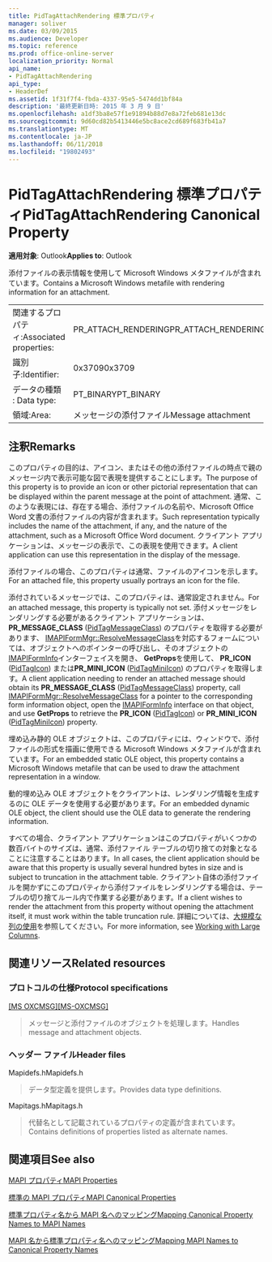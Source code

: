 ```yaml
---
title: PidTagAttachRendering 標準プロパティ
manager: soliver
ms.date: 03/09/2015
ms.audience: Developer
ms.topic: reference
ms.prod: office-online-server
localization_priority: Normal
api_name:
- PidTagAttachRendering
api_type:
- HeaderDef
ms.assetid: 1f31f7f4-fbda-4337-95e5-5474dd1bf84a
description: '最終更新日時: 2015 年 3 月 9 日'
ms.openlocfilehash: a1df3ba8e57f1e91894b88d7e8a72feb681e13dc
ms.sourcegitcommit: 9d60cd82b5413446e5bc8ace2cd689f683fb41a7
ms.translationtype: MT
ms.contentlocale: ja-JP
ms.lasthandoff: 06/11/2018
ms.locfileid: "19802493"
---
```

# <a name="pidtagattachrendering-canonical-property"></a><span data-ttu-id="d5c0a-103">PidTagAttachRendering 標準プロパティ</span><span class="sxs-lookup"><span data-stu-id="d5c0a-103">PidTagAttachRendering Canonical Property</span></span>

  
  
<span data-ttu-id="d5c0a-104">**適用対象**: Outlook</span><span class="sxs-lookup"><span data-stu-id="d5c0a-104">**Applies to**: Outlook</span></span> 
  
<span data-ttu-id="d5c0a-105">添付ファイルの表示情報を使用して Microsoft Windows メタファイルが含まれています。</span><span class="sxs-lookup"><span data-stu-id="d5c0a-105">Contains a Microsoft Windows metafile with rendering information for an attachment.</span></span> 
  
|||
|:-----|:-----|
|<span data-ttu-id="d5c0a-106">関連するプロパティ:</span><span class="sxs-lookup"><span data-stu-id="d5c0a-106">Associated properties:</span></span>  <br/> |<span data-ttu-id="d5c0a-107">PR_ATTACH_RENDERING</span><span class="sxs-lookup"><span data-stu-id="d5c0a-107">PR_ATTACH_RENDERING</span></span>  <br/> |
|<span data-ttu-id="d5c0a-108">識別子:</span><span class="sxs-lookup"><span data-stu-id="d5c0a-108">Identifier:</span></span>  <br/> |<span data-ttu-id="d5c0a-109">0x3709</span><span class="sxs-lookup"><span data-stu-id="d5c0a-109">0x3709</span></span>  <br/> |
|<span data-ttu-id="d5c0a-110">データの種類 : </span><span class="sxs-lookup"><span data-stu-id="d5c0a-110">Data type:</span></span>  <br/> |<span data-ttu-id="d5c0a-111">PT_BINARY</span><span class="sxs-lookup"><span data-stu-id="d5c0a-111">PT_BINARY</span></span>  <br/> |
|<span data-ttu-id="d5c0a-112">領域:</span><span class="sxs-lookup"><span data-stu-id="d5c0a-112">Area:</span></span>  <br/> |<span data-ttu-id="d5c0a-113">メッセージの添付ファイル</span><span class="sxs-lookup"><span data-stu-id="d5c0a-113">Message attachment</span></span>  <br/> |
   
## <a name="remarks"></a><span data-ttu-id="d5c0a-114">注釈</span><span class="sxs-lookup"><span data-stu-id="d5c0a-114">Remarks</span></span>

<span data-ttu-id="d5c0a-115">このプロパティの目的は、アイコン、またはその他の添付ファイルの時点で親のメッセージ内で表示可能な図で表現を提供することにします。</span><span class="sxs-lookup"><span data-stu-id="d5c0a-115">The purpose of this property is to provide an icon or other pictorial representation that can be displayed within the parent message at the point of attachment.</span></span> <span data-ttu-id="d5c0a-116">通常、このような表現には、存在する場合、添付ファイルの名前や、Microsoft Office Word 文書の添付ファイルの内容が含まれます。</span><span class="sxs-lookup"><span data-stu-id="d5c0a-116">Such representation typically includes the name of the attachment, if any, and the nature of the attachment, such as a Microsoft Office Word document.</span></span> <span data-ttu-id="d5c0a-117">クライアント アプリケーションは、メッセージの表示で、この表現を使用できます。</span><span class="sxs-lookup"><span data-stu-id="d5c0a-117">A client application can use this representation in the display of the message.</span></span> 
  
<span data-ttu-id="d5c0a-118">添付ファイルの場合、このプロパティは通常、ファイルのアイコンを示します。</span><span class="sxs-lookup"><span data-stu-id="d5c0a-118">For an attached file, this property usually portrays an icon for the file.</span></span> 
  
<span data-ttu-id="d5c0a-119">添付されているメッセージでは、このプロパティは、通常設定されません。</span><span class="sxs-lookup"><span data-stu-id="d5c0a-119">For an attached message, this property is typically not set.</span></span> <span data-ttu-id="d5c0a-120">添付メッセージをレンダリングする必要があるクライアント アプリケーションは、 **PR_MESSAGE_CLASS** ([PidTagMessageClass](pidtagmessageclass-canonical-property.md)) のプロパティを取得する必要があります、 [IMAPIFormMgr::ResolveMessageClass](imapiformmgr-resolvemessageclass.md)を対応するフォームについては、オブジェクトへのポインターの呼び出し、そのオブジェクトの[IMAPIFormInfo](imapiforminfoimapiprop.md)インターフェイスを開き、 **GetProps**を使用して、 **PR_ICON** ([PidTagIcon](pidtagicon-canonical-property.md)) または**PR_MINI_ICON** ([PidTagMiniIcon](pidtagminiicon-canonical-property.md)) のプロパティを取得します。</span><span class="sxs-lookup"><span data-stu-id="d5c0a-120">A client application needing to render an attached message should obtain its **PR_MESSAGE_CLASS** ([PidTagMessageClass](pidtagmessageclass-canonical-property.md)) property, call [IMAPIFormMgr::ResolveMessageClass](imapiformmgr-resolvemessageclass.md) for a pointer to the corresponding form information object, open the [IMAPIFormInfo](imapiforminfoimapiprop.md) interface on that object, and use **GetProps** to retrieve the **PR_ICON** ([PidTagIcon](pidtagicon-canonical-property.md)) or **PR_MINI_ICON** ([PidTagMiniIcon](pidtagminiicon-canonical-property.md)) property.</span></span> 
  
<span data-ttu-id="d5c0a-121">埋め込み静的 OLE オブジェクトは、このプロパティには、ウィンドウで、添付ファイルの形式を描画に使用できる Microsoft Windows メタファイルが含まれています。</span><span class="sxs-lookup"><span data-stu-id="d5c0a-121">For an embedded static OLE object, this property contains a Microsoft Windows metafile that can be used to draw the attachment representation in a window.</span></span> 
  
<span data-ttu-id="d5c0a-122">動的埋め込み OLE オブジェクトをクライアントは、レンダリング情報を生成するのに OLE データを使用する必要があります。</span><span class="sxs-lookup"><span data-stu-id="d5c0a-122">For an embedded dynamic OLE object, the client should use the OLE data to generate the rendering information.</span></span> 
  
<span data-ttu-id="d5c0a-123">すべての場合、クライアント アプリケーションはこのプロパティがいくつかの数百バイトのサイズは、通常、添付ファイル テーブルの切り捨ての対象となることに注意することはあります。</span><span class="sxs-lookup"><span data-stu-id="d5c0a-123">In all cases, the client application should be aware that this property is usually several hundred bytes in size and is subject to truncation in the attachment table.</span></span> <span data-ttu-id="d5c0a-124">クライアント自体の添付ファイルを開かずにこのプロパティから添付ファイルをレンダリングする場合は、テーブルの切り捨てルール内で作業する必要があります。</span><span class="sxs-lookup"><span data-stu-id="d5c0a-124">If a client wishes to render the attachment from this property without opening the attachment itself, it must work within the table truncation rule.</span></span> <span data-ttu-id="d5c0a-125">詳細については、[大規模な列の使用](working-with-large-columns.md)を参照してください。</span><span class="sxs-lookup"><span data-stu-id="d5c0a-125">For more information, see [Working with Large Columns](working-with-large-columns.md).</span></span> 
  
## <a name="related-resources"></a><span data-ttu-id="d5c0a-126">関連リソース</span><span class="sxs-lookup"><span data-stu-id="d5c0a-126">Related resources</span></span>

### <a name="protocol-specifications"></a><span data-ttu-id="d5c0a-127">プロトコルの仕様</span><span class="sxs-lookup"><span data-stu-id="d5c0a-127">Protocol specifications</span></span>

<span data-ttu-id="d5c0a-128">[[MS OXCMSG]](http://msdn.microsoft.com/library/7fd7ec40-deec-4c06-9493-1bc06b349682%28Office.15%29.aspx)</span><span class="sxs-lookup"><span data-stu-id="d5c0a-128">[[MS-OXCMSG]](http://msdn.microsoft.com/library/7fd7ec40-deec-4c06-9493-1bc06b349682%28Office.15%29.aspx)</span></span>
  
> <span data-ttu-id="d5c0a-129">メッセージと添付ファイルのオブジェクトを処理します。</span><span class="sxs-lookup"><span data-stu-id="d5c0a-129">Handles message and attachment objects.</span></span>
    
### <a name="header-files"></a><span data-ttu-id="d5c0a-130">ヘッダー ファイル</span><span class="sxs-lookup"><span data-stu-id="d5c0a-130">Header files</span></span>

<span data-ttu-id="d5c0a-131">Mapidefs.h</span><span class="sxs-lookup"><span data-stu-id="d5c0a-131">Mapidefs.h</span></span>
  
> <span data-ttu-id="d5c0a-132">データ型定義を提供します。</span><span class="sxs-lookup"><span data-stu-id="d5c0a-132">Provides data type definitions.</span></span>
    
<span data-ttu-id="d5c0a-133">Mapitags.h</span><span class="sxs-lookup"><span data-stu-id="d5c0a-133">Mapitags.h</span></span>
  
> <span data-ttu-id="d5c0a-134">代替名として記載されているプロパティの定義が含まれています。</span><span class="sxs-lookup"><span data-stu-id="d5c0a-134">Contains definitions of properties listed as alternate names.</span></span>
    
## <a name="see-also"></a><span data-ttu-id="d5c0a-135">関連項目</span><span class="sxs-lookup"><span data-stu-id="d5c0a-135">See also</span></span>



[<span data-ttu-id="d5c0a-136">MAPI プロパティ</span><span class="sxs-lookup"><span data-stu-id="d5c0a-136">MAPI Properties</span></span>](mapi-properties.md)
  
[<span data-ttu-id="d5c0a-137">標準の MAPI プロパティ</span><span class="sxs-lookup"><span data-stu-id="d5c0a-137">MAPI Canonical Properties</span></span>](mapi-canonical-properties.md)
  
[<span data-ttu-id="d5c0a-138">標準プロパティ名から MAPI 名へのマッピング</span><span class="sxs-lookup"><span data-stu-id="d5c0a-138">Mapping Canonical Property Names to MAPI Names</span></span>](mapping-canonical-property-names-to-mapi-names.md)
  
[<span data-ttu-id="d5c0a-139">MAPI 名から標準プロパティ名へのマッピング</span><span class="sxs-lookup"><span data-stu-id="d5c0a-139">Mapping MAPI Names to Canonical Property Names</span></span>](mapping-mapi-names-to-canonical-property-names.md)

